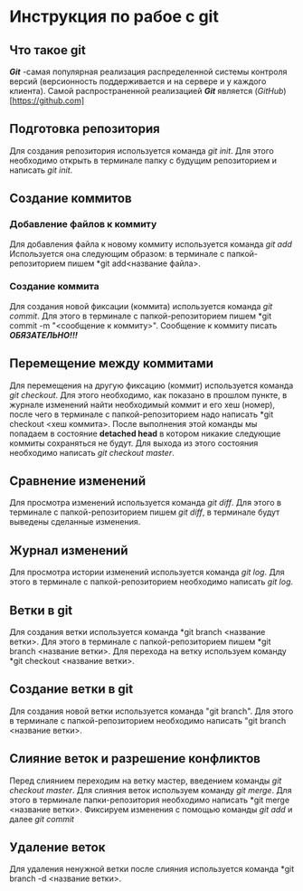 # Инструкция по рабое с git

## Что такое git
***Git*** -самая популярная реализация распределенной системы контроля версий (версионность поддерживается и на сервере и у каждого клиента). Самой распространенной реализацией ***Git*** является (*GitHub*)[https://github.com]

## Подготовка репозитория
Для создания репозитория используется команда *git init*. Для этого необходимо открыть в терминале папку с будущим репозиторием и написать *git init*.

## Создание коммитов

### Добавление файлов к коммиту
Для добавления файла к новому коммиту используется команда *git add* Используется она следующим образом: в терминале с папкой-репозиторием пишем *git add<название файла>.

### Создание коммита
Для создания новой фиксации (коммита) используется команда *git commit*. Для этого в терминале с папкой-репозиторием пишем *git commit -m "<сообщение к коммиту>". Сообщение к коммиту писать ***ОБЯЗАТЕЛЬНО!!!***

## Перемещение между коммитами
Для перемещения на другую фиксацию (коммит) используется команда *git checkout*. Для этого необходимо, как показано в прошлом пункте, в журнале изменений найти необходимый коммит и его хеш (номер), после чего в терминале с папкой-репозиторием надо написать *git checkout <хеш коммита>. После выполнения этой команды мы попадаем в состояние **detached head** в котором никакие следующие коммиты сохраняться не будут. Для выхода из этого состояния необходимо написать *git checkout master*.

## Сравнение изменений
Для просмотра изменений используется команда *git diff*. Для этого в терминале с папкой-репозиторием пишем *git diff*, в терминале будут выведены сделанные изменения.

## Журнал изменений
Для просмотра истории изменений используется команда *git log*. Для этого в терминале с папкой-репозиторием необходимо написать *git log*.

## Ветки в git
Для создания ветки используется команда *git branch <название ветки>. Для этого в терминале с папкой-репозиторием пишем *git branch <название ветки>. Для перехода на ветку используем команду *git checkout <название ветки>.

## Создание ветки в git
Для создания новой ветки используется команда "git branch". Для этого в терминале с папкой-репозиторием необходимо написать "git branch <название ветки>.

## Слияние веток и разрешение конфликтов
Перед слиянием переходим на ветку мастер, введением команды *git checkout master*. Для слияния веток используем команду *git merge*. Для этого в терминале папки-репозитория необходимо написать *git merge <название ветки>. Фиксируем изменения с помощью команды *git add* и далее *git commit*

 ## Удаление веток
Для удаления ненужной ветки после слияния используется команда *git branch -d <название ветки>. 


